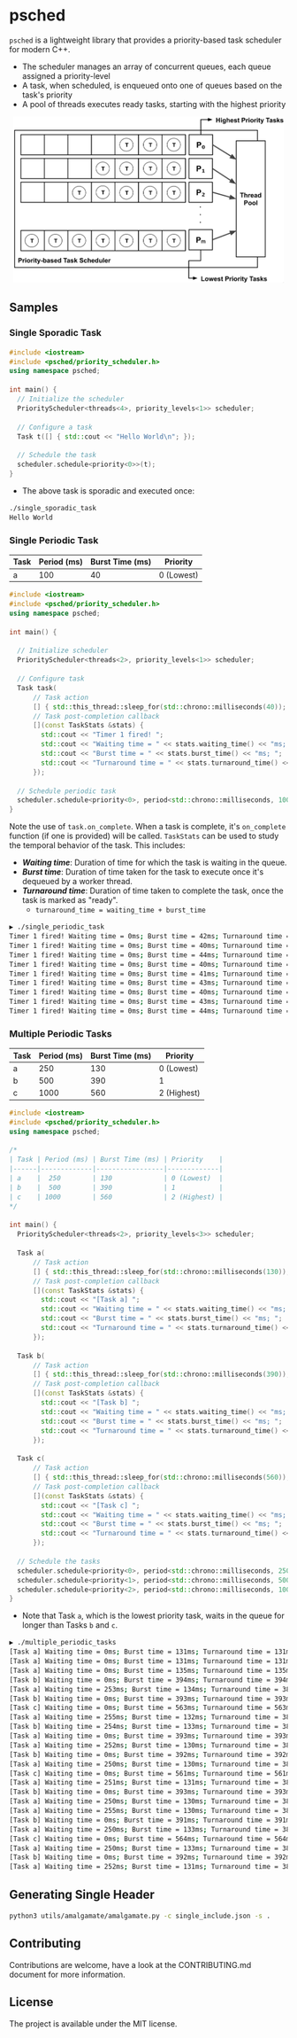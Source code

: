 # psched

`psched` is a lightweight library that provides a priority-based task scheduler for modern C++.

* The scheduler manages an array of concurrent queues, each queue assigned a priority-level
* A task, when scheduled, is enqueued onto one of queues based on the task's priority
* A pool of threads executes ready tasks, starting with the highest priority

<p align="center">
  <img height="300" src="img/priority_scheduling.png"/>  
</p>

## Samples

### Single Sporadic Task 

```cpp
#include <iostream>
#include <psched/priority_scheduler.h>
using namespace psched;

int main() {
  // Initialize the scheduler
  PriorityScheduler<threads<4>, priority_levels<1>> scheduler;

  // Configure a task
  Task t([] { std::cout << "Hello World\n"; });

  // Schedule the task
  scheduler.schedule<priority<0>>(t);
}
```

* The above task is sporadic and executed once:

```bash
./single_sporadic_task
Hello World
```

### Single Periodic Task
  
| Task | Period (ms) | Burst Time (ms) | Priority   |
|------|-------------|-----------------|------------|
| a    | 100         | 40              | 0 (Lowest) |

```cpp
#include <iostream>
#include <psched/priority_scheduler.h>
using namespace psched;

int main() {

  // Initialize scheduler
  PriorityScheduler<threads<2>, priority_levels<1>> scheduler;

  // Configure task
  Task task(
      // Task action
      [] { std::this_thread::sleep_for(std::chrono::milliseconds(40)); },
      // Task post-completion callback
      [](const TaskStats &stats) {
        std::cout << "Timer 1 fired! ";
        std::cout << "Waiting time = " << stats.waiting_time() << "ms; ";
        std::cout << "Burst time = " << stats.burst_time() << "ms; ";
        std::cout << "Turnaround time = " << stats.turnaround_time() << "ms\n";
      });

  // Schedule periodic task
  scheduler.schedule<priority<0>, period<std::chrono::milliseconds, 100>>(task);
}
```

Note the use of `task.on_complete`. When a task is complete, it's `on_complete` function (if one is provided) will be called. `TaskStats` can be used to study the temporal behavior of the task. This includes:
* ***Waiting time***: Duration of time for which the task is waiting in the queue.
* ***Burst time***: Duration of time taken for the task to execute once it's dequeued by a worker thread.
* ***Turnaround time***: Duration of time taken to complete the task, once the task is marked as "ready". 
  - `turnaround_time = waiting_time + burst_time`

```bash
▶ ./single_periodic_task
Timer 1 fired! Waiting time = 0ms; Burst time = 42ms; Turnaround time = 42ms
Timer 1 fired! Waiting time = 0ms; Burst time = 40ms; Turnaround time = 40ms
Timer 1 fired! Waiting time = 0ms; Burst time = 44ms; Turnaround time = 44ms
Timer 1 fired! Waiting time = 0ms; Burst time = 40ms; Turnaround time = 40ms
Timer 1 fired! Waiting time = 0ms; Burst time = 41ms; Turnaround time = 41ms
Timer 1 fired! Waiting time = 0ms; Burst time = 43ms; Turnaround time = 43ms
Timer 1 fired! Waiting time = 0ms; Burst time = 40ms; Turnaround time = 40ms
Timer 1 fired! Waiting time = 0ms; Burst time = 43ms; Turnaround time = 43ms
Timer 1 fired! Waiting time = 0ms; Burst time = 44ms; Turnaround time = 44ms
```

### Multiple Periodic Tasks

| Task | Period (ms) | Burst Time (ms) | Priority    |
|------|-------------|-----------------|-------------|
| a    |  250        | 130             | 0 (Lowest)  |
| b    |  500        | 390             | 1           |
| c    | 1000        | 560             | 2 (Highest) |

```cpp
#include <iostream>
#include <psched/priority_scheduler.h>
using namespace psched;

/*
| Task | Period (ms) | Burst Time (ms) | Priority    |
|------|-------------|-----------------|-------------|
| a    |  250        | 130             | 0 (Lowest)  |
| b    |  500        | 390             | 1           |
| c    | 1000        | 560             | 2 (Highest) |
*/

int main() {
  PriorityScheduler<threads<2>, priority_levels<3>> scheduler;

  Task a(
      // Task action
      [] { std::this_thread::sleep_for(std::chrono::milliseconds(130)); },
      // Task post-completion callback
      [](const TaskStats &stats) {
        std::cout << "[Task a] ";
        std::cout << "Waiting time = " << stats.waiting_time() << "ms; ";
        std::cout << "Burst time = " << stats.burst_time() << "ms; ";
        std::cout << "Turnaround time = " << stats.turnaround_time() << "ms\n";
      });

  Task b(
      // Task action
      [] { std::this_thread::sleep_for(std::chrono::milliseconds(390)); },
      // Task post-completion callback
      [](const TaskStats &stats) {
        std::cout << "[Task b] ";
        std::cout << "Waiting time = " << stats.waiting_time() << "ms; ";
        std::cout << "Burst time = " << stats.burst_time() << "ms; ";
        std::cout << "Turnaround time = " << stats.turnaround_time() << "ms\n";
      });

  Task c(
      // Task action
      [] { std::this_thread::sleep_for(std::chrono::milliseconds(560)); },
      // Task post-completion callback
      [](const TaskStats &stats) {
        std::cout << "[Task c] ";
        std::cout << "Waiting time = " << stats.waiting_time() << "ms; ";
        std::cout << "Burst time = " << stats.burst_time() << "ms; ";
        std::cout << "Turnaround time = " << stats.turnaround_time() << "ms\n";
      });

  // Schedule the tasks
  scheduler.schedule<priority<0>, period<std::chrono::milliseconds, 250>>(a);
  scheduler.schedule<priority<1>, period<std::chrono::milliseconds, 500>>(b);
  scheduler.schedule<priority<2>, period<std::chrono::milliseconds, 1000>>(c);
}
```

* Note that Task `a`, which is the lowest priority task, waits in the queue for longer than Tasks `b` and `c`.

```bash
▶ ./multiple_periodic_tasks
[Task a] Waiting time = 0ms; Burst time = 131ms; Turnaround time = 131ms
[Task a] Waiting time = 0ms; Burst time = 131ms; Turnaround time = 131ms
[Task a] Waiting time = 0ms; Burst time = 135ms; Turnaround time = 135ms
[Task b] Waiting time = 0ms; Burst time = 394ms; Turnaround time = 394ms
[Task a] Waiting time = 253ms; Burst time = 134ms; Turnaround time = 388ms
[Task b] Waiting time = 0ms; Burst time = 393ms; Turnaround time = 393ms
[Task c] Waiting time = 0ms; Burst time = 563ms; Turnaround time = 563ms
[Task a] Waiting time = 255ms; Burst time = 132ms; Turnaround time = 387ms
[Task b] Waiting time = 254ms; Burst time = 133ms; Turnaround time = 387ms
[Task a] Waiting time = 0ms; Burst time = 393ms; Turnaround time = 393ms
[Task a] Waiting time = 252ms; Burst time = 130ms; Turnaround time = 382ms
[Task b] Waiting time = 0ms; Burst time = 392ms; Turnaround time = 392ms
[Task a] Waiting time = 250ms; Burst time = 130ms; Turnaround time = 380ms
[Task c] Waiting time = 0ms; Burst time = 561ms; Turnaround time = 561ms
[Task a] Waiting time = 251ms; Burst time = 131ms; Turnaround time = 382ms
[Task b] Waiting time = 0ms; Burst time = 393ms; Turnaround time = 393ms
[Task a] Waiting time = 250ms; Burst time = 130ms; Turnaround time = 380ms
[Task a] Waiting time = 255ms; Burst time = 130ms; Turnaround time = 385ms
[Task b] Waiting time = 0ms; Burst time = 391ms; Turnaround time = 391ms
[Task a] Waiting time = 250ms; Burst time = 133ms; Turnaround time = 384ms
[Task c] Waiting time = 0ms; Burst time = 564ms; Turnaround time = 564ms
[Task a] Waiting time = 250ms; Burst time = 133ms; Turnaround time = 383ms
[Task b] Waiting time = 0ms; Burst time = 392ms; Turnaround time = 392ms
[Task a] Waiting time = 252ms; Burst time = 131ms; Turnaround time = 383ms
```

## Generating Single Header

```bash
python3 utils/amalgamate/amalgamate.py -c single_include.json -s .
```

## Contributing
Contributions are welcome, have a look at the CONTRIBUTING.md document for more information.

## License
The project is available under the MIT license.
